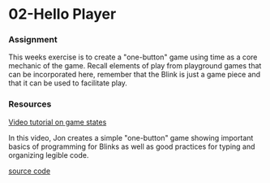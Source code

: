 # 02-Hello Player

### Assignment
This weeks exercise is to create a "one-button" game using time as a core mechanic of the game. Recall elements of play from playground games that can be incorporated here, remember that the Blink is just a game piece and that it can be used to facilitate play.

### Resources
[Video tutorial on game states](https://youtu.be/bjGOGW66zGE)

In this video, Jon creates a simple "one-button" game showing important basics of programming for Blinks as well as good practices for typing and organizing legible code.

[source code](../../Resources/Time/02-GameStates/02-GameStates.ino)
